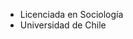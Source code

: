 - Licenciada en Sociología
- Universidad de Chile


<!---
moiramartinez/moiramartinez is a ✨ special ✨ repository because its `README.md` (this file) appears on your GitHub profile.
You can click the Preview link to take a look at your changes.
--->
